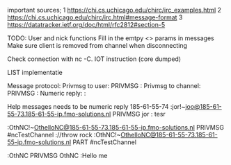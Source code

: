important sources;
1 https://chi.cs.uchicago.edu/chirc/irc_examples.html
2 https://chi.cs.uchicago.edu/chirc/irc.html#message-format
3 https://datatracker.ietf.org/doc/html/rfc2812#section-5

TODO:
User and nick functions
Fill in the emtpy <> params in messages
Make sure client is removed from channel when disconnecting

Check connection with nc -C. IOT instruction (core dumped)

LIST implementatie 

Message protocol:
Privmsg to user: <sender host> PRIVMSG <username receiver> :<message>
Privmsg to channel: <sender host> PRIVMSG <channel name> :<message>
Numeric reply: <server host> <numeric code> <username> <params> :<message>

Help messages needs to be numeric reply
185-61-55-74
:jor!~joo@185-61-55-73.185-61-55-ip.fmo-solutions.nl PRIVMSG jor : tesr

:OthNC!~OthelloNC@185-61-55-73.185-61-55-ip.fmo-solutions.nl PRIVMSG #ncTestChannel ://throw rock
:OthNC!~OthelloNC@185-61-55-73.185-61-55-ip.fmo-solutions.nl PART #ncTestChannel

:OthNC PRIVMSG OthNC :Hello me